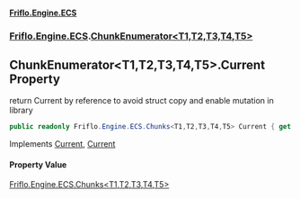 #### [Friflo.Engine.ECS](index.md#'index')
### [Friflo.Engine.ECS](Friflo.Engine.ECS.md#'Friflo.Engine.ECS').[ChunkEnumerator&lt;T1,T2,T3,T4,T5&gt;](ChunkEnumerator_T1,T2,T3,T4,T5_.md#'Friflo.Engine.ECS.ChunkEnumerator<T1,T2,T3,T4,T5>')

## ChunkEnumerator<T1,T2,T3,T4,T5>.Current Property

return Current by reference to avoid struct copy and enable mutation in library

```csharp
public readonly Friflo.Engine.ECS.Chunks<T1,T2,T3,T4,T5> Current { get; }
```

Implements [Current](https://docs.microsoft.com/en-us/dotnet/api/System.Collections.Generic.IEnumerator-1.Current#'System.Collections.Generic.IEnumerator`1.Current'), [Current](https://docs.microsoft.com/en-us/dotnet/api/System.Collections.IEnumerator.Current#'System.Collections.IEnumerator.Current')

#### Property Value
[Friflo.Engine.ECS.Chunks&lt;](Chunks_T1,T2,T3,T4,T5_.md#'Friflo.Engine.ECS.Chunks<T1,T2,T3,T4,T5>')[T1](ChunkEnumerator_T1,T2,T3,T4,T5_.md#Friflo.Engine.ECS.ChunkEnumerator_T1,T2,T3,T4,T5_.T1#'Friflo.Engine.ECS.ChunkEnumerator<T1,T2,T3,T4,T5>.T1')[,](Chunks_T1,T2,T3,T4,T5_.md#'Friflo.Engine.ECS.Chunks<T1,T2,T3,T4,T5>')[T2](ChunkEnumerator_T1,T2,T3,T4,T5_.md#Friflo.Engine.ECS.ChunkEnumerator_T1,T2,T3,T4,T5_.T2#'Friflo.Engine.ECS.ChunkEnumerator<T1,T2,T3,T4,T5>.T2')[,](Chunks_T1,T2,T3,T4,T5_.md#'Friflo.Engine.ECS.Chunks<T1,T2,T3,T4,T5>')[T3](ChunkEnumerator_T1,T2,T3,T4,T5_.md#Friflo.Engine.ECS.ChunkEnumerator_T1,T2,T3,T4,T5_.T3#'Friflo.Engine.ECS.ChunkEnumerator<T1,T2,T3,T4,T5>.T3')[,](Chunks_T1,T2,T3,T4,T5_.md#'Friflo.Engine.ECS.Chunks<T1,T2,T3,T4,T5>')[T4](ChunkEnumerator_T1,T2,T3,T4,T5_.md#Friflo.Engine.ECS.ChunkEnumerator_T1,T2,T3,T4,T5_.T4#'Friflo.Engine.ECS.ChunkEnumerator<T1,T2,T3,T4,T5>.T4')[,](Chunks_T1,T2,T3,T4,T5_.md#'Friflo.Engine.ECS.Chunks<T1,T2,T3,T4,T5>')[T5](ChunkEnumerator_T1,T2,T3,T4,T5_.md#Friflo.Engine.ECS.ChunkEnumerator_T1,T2,T3,T4,T5_.T5#'Friflo.Engine.ECS.ChunkEnumerator<T1,T2,T3,T4,T5>.T5')[&gt;](Chunks_T1,T2,T3,T4,T5_.md#'Friflo.Engine.ECS.Chunks<T1,T2,T3,T4,T5>')